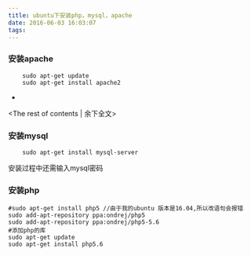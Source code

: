 ```yaml
---
title: ubuntu下安装php，mysql，apache
date: 2016-06-03 16:03:07
tags:
---
```


### 安装apache
```shell        
    sudo apt-get update
    sudo apt-get install apache2
```
+ <!-- more -->
<The rest of contents | 余下全文>

### 安装mysql
```shell
    sudo apt-get install mysql-server
```
安装过程中还需输入mysql密码
### 安装php
```shell
#sudo apt-get install php5 //由于我的ubuntu 版本是16.04,所以改语句会报错
sudo add-apt-repository ppa:ondrej/php5
sudo add-apt-repository ppa:ondrej/php5-5.6
#添加php的库
sudo apt-get update
sudo apt-get install php5.6
```


